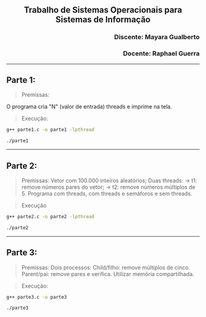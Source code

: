 ## <p align='center'> Trabalho de Sistemas Operacionais para Sistemas de Informação 

### <p align='right'> Discente: Mayara Gualberto

### <p align='right'> Docente: Raphael Guerra

---

## Parte 1:

> Premissas:

O programa cria "N" (valor de entrada) threads e imprime na tela.

> Execução:

```sh 
g++ parte1.c -o parte1 -lpthread
```
```sh 
./parte1
```
---

## Parte 2:

> Premissas:
Vetor com 100.000 inteiros aleatórios;
Duas threads:
    -> t1: remove números pares do vetor;
    -> t2: remove números múltiplos de 5.
Programa com threads, com threads e semáforos e sem threads.

> Execução
```sh 
g++ parte2.c -o parte2 -lpthread
```
```sh 
./parte2
```
---

## Parte 3:

> Premissas:
Dois processos:
    Child/filho: remove múltiplos de cinco.
    Parent/pai: remove pares e verifica.
Utilizar memória compartilhada.

> Execução:
```sh 
g++ parte3.c -o parte3 
```
```sh 
./parte3
```